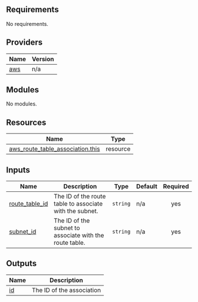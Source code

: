 ## Requirements

No requirements.

## Providers

| Name | Version |
|------|---------|
| <a name="provider_aws"></a> [aws](#provider\_aws) | n/a |

## Modules

No modules.

## Resources

| Name | Type |
|------|------|
| [aws_route_table_association.this](https://registry.terraform.io/providers/hashicorp/aws/latest/docs/resources/route_table_association) | resource |

## Inputs

| Name | Description | Type | Default | Required |
|------|-------------|------|---------|:--------:|
| <a name="input_route_table_id"></a> [route\_table\_id](#input\_route\_table\_id) | The ID of the route table to associate with the subnet. | `string` | n/a | yes |
| <a name="input_subnet_id"></a> [subnet\_id](#input\_subnet\_id) | The ID of the subnet to associate with the route table. | `string` | n/a | yes |

## Outputs

| Name | Description |
|------|-------------|
| <a name="output_id"></a> [id](#output\_id) | The ID of the association |
